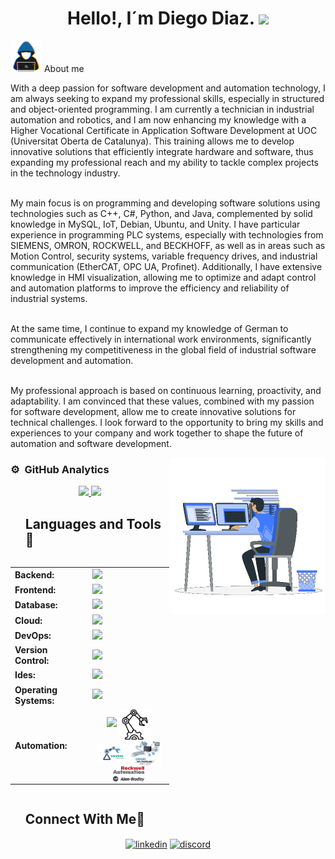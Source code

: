 <h1 align="center">Hello!, I´m Diego Diaz. <img src="https://media.giphy.com/media/hvRJCLFzcasrR4ia7z/giphy.gif" width="35"></h1>
<!-- Imagen GIF animada para dar un toque amigable y personal -->
<picture><img src="https://github.com/dadd86/dadd86/raw/main/Imagenes/about_me.gif" width="50px"></picture> About me
<div>
 <p>
 <!-- Descripción personal sobre formación, habilidades y enfoques profesionales -->
 With a deep passion for software development and automation technology, I am always seeking to expand my professional skills, especially in structured and object-oriented programming. 
 I am currently a technician in industrial automation and robotics, and I am now enhancing my knowledge with a Higher Vocational Certificate in Application Software Development at UOC (Universitat Oberta de Catalunya). 
 This training allows me to develop innovative solutions that efficiently integrate hardware and software, thus expanding my professional reach and my ability to tackle complex projects in the technology industry.<br /><br />

 My main focus is on programming and developing software solutions using technologies such as C++, C#, Python, and Java, complemented by solid knowledge in MySQL, IoT, Debian, Ubuntu, and Unity. I have particular experience in programming PLC systems, especially with technologies from SIEMENS, OMRON, ROCKWELL, and BECKHOFF, as well as in areas such as Motion Control, security systems, variable frequency drives, and industrial communication (EtherCAT, OPC UA, Profinet). 
 Additionally, I have extensive knowledge in HMI visualization, allowing me to optimize and adapt control and automation platforms to improve the efficiency and reliability of industrial systems.<br /><br />

 At the same time, I continue to expand my knowledge of German to communicate effectively in international work environments, significantly strengthening my competitiveness in the global field of industrial software development and automation.<br /><br />

 My professional approach is based on continuous learning, proactivity, and adaptability. I am convinced that these values, combined with my passion for software development, allow me to create innovative solutions for technical challenges. 
 I look forward to the opportunity to bring my skills and experiences to your company and work together to shape the future of automation and software development.
 </p>
</div>
<picture> <img align="right" src="https://github.com/dadd86/dadd86/raw/main/Imagenes/Right_Side.gif?raw=true" width = 250px></picture>

### ⚙️ &nbsp;GitHub Analytics
<!-- Esta sección muestra las estadísticas de contribuciones y lenguajes de GitHub -->
<p align="center">
<a href="https://github.com/AVS1508">
  <img height="180em" src="https://github-readme-stats-eight-theta.vercel.app/api?username=dadd86&show_icons=true&theme=algolia&include_all_commits=true&count_private=true"/>
  <img height="180em" src="https://github-readme-stats-eight-theta.vercel.app/api/top-langs/?username=dadd86&layout=compact&langs_count=8&theme=algolia"/>
</a>
</p>

<div id="user-content-toc">
 <ul align="left">
     <summary><h2>Languages and Tools🤝</h2></summary>
  </ul>
</div>

<div style="display: flex; justify-content: center; align-items: center;">
<!-- Sección que contiene las tecnologías y herramientas que manejo -->
<table>    
    <tr>
    <!-- Backend -->
        <td style="font-weight: bold; padding-right: 10px; vertical-align: middle; border: none;">Backend:</td>
        <td><img height="40" src="https://skillicons.dev/icons?i=java,cs,python,maven,hibernate,nodejs"/></td>
    </tr>    
    <tr>
    <!-- Frontend -->
        <td style="font-weight: bold; padding-right: 10px; vertical-align: middle;">Frontend:</td>
        <td><img height="40" src="https://skillicons.dev/icons?i=react,html,css,cpp,c,sass,js,ts"/></td>
    </tr>    
    <tr>
    <!-- Database -->
        <td style="font-weight: bold; padding-right: 10px; vertical-align: middle; border: none;">Database:</td>
        <td><img height="40" src="https://skillicons.dev/icons?i=mysql,aws"/></td>
    </tr> 
   <tr>
    <!-- Cloud -->
        <td style="font-weight: bold; padding-right: 10px; vertical-align: middle; border: none;">Cloud:</td>
        <td><img height="40" src="https://skillicons.dev/icons?i=azure"/></td>
    </tr>   
    <tr>
    <!-- DevOps -->
        <td style="font-weight: bold; padding-right: 10px; vertical-align: middle; border: none;">DevOps:</td>
        <td><img height="40" src="https://skillicons.dev/icons?i=docker"/></td>
    </tr>  
    <tr>
    <!-- Version Control -->
        <td style="font-weight: bold; padding-right: 10px; vertical-align: middle; border: none;">Version Control:</td>
        <td><img height="40" src="https://skillicons.dev/icons?i=git,github,gitlab"/></td>
    </tr>    
    <tr>
    <!-- Ides -->
        <td style="font-weight: bold; padding-right: 10px; vertical-align: middle; border: none;">Ides:</td>
        <td><img height="40" src="https://skillicons.dev/icons?i=vscode,unity,eclipse,visualstudio,idea,sublime"/></td>
    </tr>    
    <tr>
    <!-- Operating Systems -->
        <td style="font-weight: bold; padding-right: 10px; vertical-align: middle; border: none;">Operating Systems:</td>
        <td><img height="40" src="https://skillicons.dev/icons?i=windows,ubuntu,debian,alpine"/></td>
    </tr>    
    <tr>
    <!-- Automation -->
        <td style="font-weight: bold; padding-right: 10px; vertical-align: middle; border: none;">Automation:</td>
        <td style="text-align: center;">
            <!-- Iconos relacionados con la automatización y plataformas de hardware -->
            <img height="40" src="https://skillicons.dev/icons?i=arduino,raspberrypi" />
            <picture><img src="https://github.com/dadd86/dadd86/raw/main/Imagenes/robotic.png" width="50px" style="vertical-align: middle;" /></picture>
            <picture><img src="https://github.com/dadd86/dadd86/raw/main/Imagenes/images.png" width="50px" style="vertical-align: middle;" /></picture>
            <picture><img src="https://github.com/dadd86/dadd86/raw/main/Imagenes/1512845393_sysmac.png" width="50px" style="vertical-align: middle;" /></picture>
            <picture><img src="https://github.com/dadd86/dadd86/raw/main/Imagenes/Allen-Bradley_logo.png" width="50px" style="vertical-align: middle;" /></picture>
        </td>
    </tr>
</table>
</div>

<!-- Conexión con redes sociales -->
<div id="user-content-toc">
  <ul align="left">
    <summary><h2>Connect With Me🤝</h2></summary>
  </ul>
</div>

<!-- Íconos de redes sociales -->
<p align="center">
<a href="https://www.linkedin.com/in/diegoarmandodiaz" target="blank"><img align="center" src="https://user-images.githubusercontent.com/88904952/234979284-68c11d7f-1acc-4f0c-ac78-044e1037d7b0.png" alt="linkedin" height="50" width="50" /></a>
<a href="https://discordapp.com/users/dadd86_162804" target="blank"><img align="center" src="https://user-images.githubusercontent.com/88904952/234982627-019fd336-6248-453c-9b05-97c13fd1d207.png" alt="discord" height="50" width="50" /></a>
</p>
</div>


